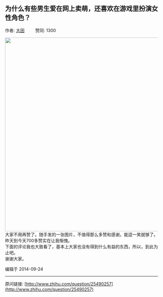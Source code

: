 ## 为什么有些男生爱在网上卖萌，还喜欢在游戏里扮演女性角色？

作者: [大田](http://www.zhihu.com/people/da-tian-91-68)&nbsp;&nbsp;&nbsp;&nbsp;&nbsp;&nbsp;&nbsp;&nbsp; 赞同: 1300


<img src="http://pic3.zhimg.com/db7c53b173b5c5b4870ce3ec262b68ae_b.jpg" data-rawheight="1136" data-rawwidth="640" class="origin_image zh-lightbox-thumb" width="640" data-original="http://pic3.zhimg.com/db7c53b173b5c5b4870ce3ec262b68ae_r.jpg">大家不用再赞了。随手发的一张图片，不值得那么多赞和感谢。能逗一笑就够了。昨天到今天700多赞实在让我惭愧。<br>下面的评论我也大致看了，基本上大家也没有得到什么有益的东西，所以，到此为止吧。<br>谢谢大家。



编辑于 2014-09-24



---
原问链接: [http://www.zhihu.com/question/25490257](http://www.zhihu.com/question/25490257)